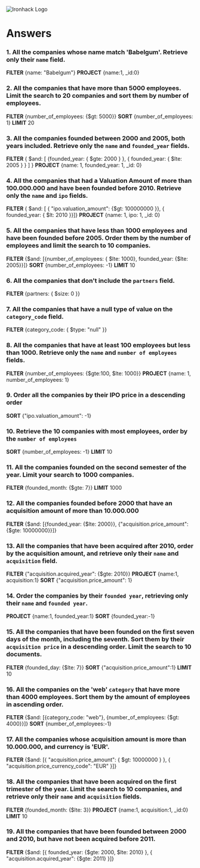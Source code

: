 ![Ironhack Logo](https://i.imgur.com/1QgrNNw.png)

# Answers

### 1. All the companies whose name match 'Babelgum'. Retrieve only their `name` field.

**FILTER** {name: "Babelgum"}
**PROJECT** {name:1, _id:0}

### 2. All the companies that have more than 5000 employees. Limit the search to 20 companies and sort them by **number of employees**.

**FILTER** {number_of_employees: {$gt: 5000}}
**SORT** {number_of_employees: 1}
**LIMIT** 20

### 3. All the companies founded between 2000 and 2005, both years included. Retrieve only the `name` and `founded_year` fields.

**FILTER** { $and: [ {founded_year: { $gte: 2000 } }, { founded_year: { $lte: 2005 } } ] }
**PROJECT** {name: 1, founded_year: 1, _id: 0}

### 4. All the companies that had a Valuation Amount of more than 100.000.000 and have been founded before 2010. Retrieve only the `name` and `ipo` fields.

**FILTER** { $and: [ { "ipo.valuation_amount": {$gt: 100000000 }}, { founded_year: { $lt: 2010 }}]}
**PROJECT** {name: 1, ipo: 1, _id: 0} 

### 5. All the companies that have less than 1000 employees and have been founded before 2005. Order them by the number of employees and limit the search to 10 companies.

**FILTER** {$and: [{number_of_employees: { $lte: 1000}, founded_year: {$lte: 2005}}]}
**SORT** {number_of_employees: -1}
**LIMIT** 10

### 6. All the companies that don't include the `partners` field.

**FILTER** {partners: { $size: 0 }}

### 7. All the companies that have a null type of value on the `category_code` field.

**FILTER** {category_code: { $type: "null" }}

### 8. All the companies that have at least 100 employees but less than 1000. Retrieve only the `name` and `number of employees` fields.

**FILTER** {number_of_employees: {$gte:100, $lte: 1000}}
**PROJECT** {name: 1, number_of_employees: 1}

### 9. Order all the companies by their IPO price in a descending order
**SORT** {"ipo.valuation_amount": -1}

### 10. Retrieve the 10 companies with most employees, order by the `number of employees`

**SORT** {number_of_employees: -1}
**LIMIT** 10

### 11. All the companies founded on the second semester of the year. Limit your search to 1000 companies.

**FILTER** {founded_month: {$gte: 7}}
**LIMIT** 1000

### 12. All the companies founded before 2000 that have an acquisition amount of more than 10.000.000
**FILTER** {$and: [{founded_year: {$lte: 2000}}, {"acquisition.price_amount": {$gte: 10000000}}]}

### 13. All the companies that have been acquired after 2010, order by the acquisition amount, and retrieve only their `name` and `acquisition` field.

**FILTER** {"acquisition.acquired_year": {$gte: 2010}}
**PROJECT** {name:1, acquisition:1}
**SORT** {"acquisition.price_amount": 1}

### 14. Order the companies by their `founded year`, retrieving only their `name` and `founded year`.

**PROJECT** {name:1, founded_year:1}
**SORT** {founded_year:-1}


### 15. All the companies that have been founded on the first seven days of the month, including the seventh. Sort them by their `acquisition price` in a descending order. Limit the search to 10 documents.

**FILTER** {founded_day: {$lte: 7}}
**SORT**  {"acquisition.price_amount":1}
**LIMIT** 10

### 16. All the companies on the 'web' `category` that have more than 4000 employees. Sort them by the amount of employees in ascending order.

**FILTER** {$and: [{category_code: "web"}, {number_of_employees: {$gt: 4000}}]}
**SORT** {number_of_employees:-1}

### 17. All the companies whose acquisition amount is more than 10.000.000, and currency is 'EUR'.

**FILTER** {$and: [{ "acquisition.price_amount": { $gt: 10000000 } }, { "acquisition.price_currency_code": "EUR" }]}

### 18. All the companies that have been acquired on the first trimester of the year. Limit the search to 10 companies, and retrieve only their `name` and `acquisition` fields.

**FILTER** {founded_month: {$lte: 3}}
**PROJECT** {name:1, acquisition:1, _id:0}
**LIMIT** 10

### 19. All the companies that have been founded between 2000 and 2010, but have not been acquired before 2011.

**FILTER** {$and: [{ founded_year: {$gte: 2000, $lte: 2010} }, { "acquisition.acquired_year": {$gte: 2011} }]}
